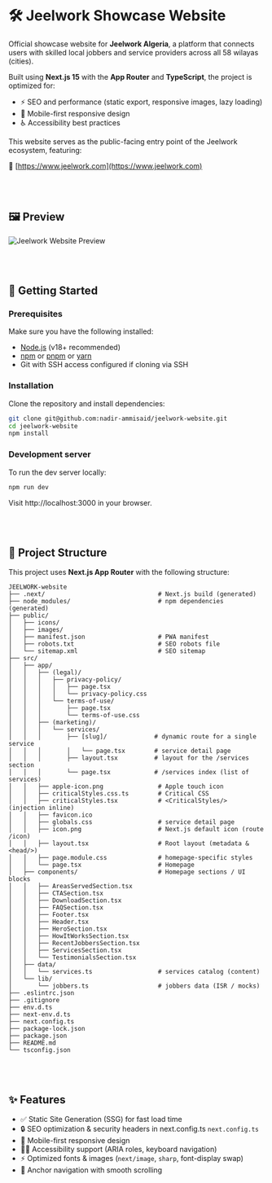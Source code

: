 # 🛠️ Jeelwork Showcase Website

Official showcase website for **Jeelwork Algeria**, a platform that connects users with skilled local jobbers and service providers across all 58 wilayas (cities).

Built using **Next.js 15** with the **App Router** and **TypeScript**, the project is optimized for:
- ⚡ SEO and performance (static export, responsive images, lazy loading)
- 📱 Mobile-first responsive design
- ♿ Accessibility best practices
<!--
- 🌍 Multi-language readiness
-->

This website serves as the public-facing entry point of the Jeelwork ecosystem, featuring:



🔗 [https://www.jeelwork.com](https://www.jeelwork.com)

<br><br>

## 🖼️ Preview

![Jeelwork Website Preview](public/images/websitePreview.avif)



<br><br>



## 🚀 Getting Started

### Prerequisites

Make sure you have the following installed:

- [Node.js](https://nodejs.org/) (v18+ recommended)
- [npm](https://www.npmjs.com/) or [pnpm](https://pnpm.io/) or [yarn](https://yarnpkg.com/)
- Git with SSH access configured if cloning via SSH

### Installation

Clone the repository and install dependencies:

```bash
git clone git@github.com:nadir-ammisaid/jeelwork-website.git
cd jeelwork-website
npm install
```

### Development server
To run the dev server locally: 

```bash
npm run dev
```

Visit http://localhost:3000 in your browser.



<br><br> 



## 🧱 Project Structure

This project uses **Next.js App Router** with the following structure:

```
JEELWORK-website
├── .next/                               # Next.js build (generated)
├── node_modules/                        # npm dependencies (generated)
├── public/
│   ├── icons/
│   ├── images/
│   ├── manifest.json                    # PWA manifest
│   ├── robots.txt                       # SEO robots file
│   └── sitemap.xml                      # SEO sitemap
├── src/
│   ├── app/
│   │   ├── (legal)/
│   │   │   ├── privacy-policy/
│   │   │   │   ├── page.tsx
│   │   │   │   └── privacy-policy.css
│   │   │   └── terms-of-use/
│   │   │       ├── page.tsx
│   │   │       └── terms-of-use.css
│   │   ├── (marketing)/
│   │   │   └── services/
│   │   │       ├── [slug]/             # dynamic route for a single service
│   │   │       │   └── page.tsx        # service detail page
│   │   │       ├── layout.tsx          # layout for the /services section
│   │   │       └── page.tsx            # /services index (list of services)
│   │   ├── apple-icon.png               # Apple touch icon
│   │   ├── criticalStyles.css.ts        # Critical CSS
│   │   ├── criticalStyles.tsx           # <CriticalStyles/> (injection inline)
│   │   ├── favicon.ico
│   │   ├── globals.css                  # service detail page
│   │   ├── icon.png                     # Next.js default icon (route /icon)
│   │   ├── layout.tsx                   # Root layout (metadata & <head/>)
│   │   ├── page.module.css              # homepage-specific styles
│   │   └── page.tsx                     # Homepage
│   ├── components/                      # Homepage sections / UI blocks
│   │   ├── AreasServedSection.tsx
│   │   ├── CTASection.tsx
│   │   ├── DownloadSection.tsx
│   │   ├── FAQSection.tsx
│   │   ├── Footer.tsx
│   │   ├── Header.tsx
│   │   ├── HeroSection.tsx
│   │   ├── HowItWorksSection.tsx
│   │   ├── RecentJobbersSection.tsx
│   │   ├── ServicesSection.tsx
│   │   └── TestimonialsSection.tsx
│   ├── data/
│   │   └── services.ts                  # services catalog (content)
│   └── lib/
│       └── jobbers.ts                   # jobbers data (ISR / mocks)
├── .eslintrc.json
├── .gitignore
├── env.d.ts
├── next-env.d.ts
├── next.config.ts
├── package-lock.json
├── package.json
├── README.md
└── tsconfig.json
```



<br><br>



## ✨ Features

- ✅ Static Site Generation (SSG) for fast load time
- 🔒 SEO optimization & security headers in next.config.ts `next.config.ts`
- 📱 Mobile-first responsive design
- 🧑‍💻 Accessibility support (ARIA roles, keyboard navigation)
- ⚡ Optimized fonts & images (`next/image`, `sharp`, font-display swap)
- 🧭 Anchor navigation with smooth scrolling


<!--
- 🌓 Dark mode support (via prefers-color-scheme)
- 🌍 Fully translated content (French + English routes)
-->













<!-- Default Readme 

This is a [Next.js](https://nextjs.org) project bootstrapped with [`create-next-app`](https://nextjs.org/docs/app/api-reference/cli/create-next-app).

## Getting Started

First, run the development server:

```bash
npm run dev
# or
yarn dev
# or
pnpm dev
# or
bun dev
```

Open [http://localhost:3000](http://localhost:3000) with your browser to see the result.

You can start editing the page by modifying `app/page.tsx`. The page auto-updates as you edit the file.

This project uses [`next/font`](https://nextjs.org/docs/app/building-your-application/optimizing/fonts) to automatically optimize and load [Geist](https://vercel.com/font), a new font family for Vercel.

## Learn More

To learn more about Next.js, take a look at the following resources:

- [Next.js Documentation](https://nextjs.org/docs) - learn about Next.js features and API.
- [Learn Next.js](https://nextjs.org/learn) - an interactive Next.js tutorial.

You can check out [the Next.js GitHub repository](https://github.com/vercel/next.js) - your feedback and contributions are welcome!

## Deploy on Vercel

The easiest way to deploy your Next.js app is to use the [Vercel Platform](https://vercel.com/new?utm_medium=default-template&filter=next.js&utm_source=create-next-app&utm_campaign=create-next-app-readme) from the creators of Next.js.

Check out our [Next.js deployment documentation](https://nextjs.org/docs/app/building-your-application/deploying) for more details.

 -->